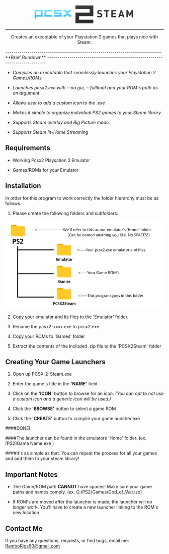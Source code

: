 <p align="center">
  <img src="https://github.com/rig0/PCSX-2-Steam/blob/master/imgs/logo2.png">
</p>

--------------
<p align="center">
Creates an executable of your Playstation 2 games that plays nice with Steam. 
</p>
-----------------------------------------------------------------------------
**Brief Rundown**
-----------------------------------------------------------------------------

- *Compiles an executable that seamlessly launches your Playstation 2 Games/ROMs*

- *Launches pcsx2.exe with --no gui, --fullboot and your ROM's path as an argument*

- *Allows user to add a custom icon to the .exe*

- *Makes it simple to organize individual PS2 games to your Steam library.*

- *Supports Steam overlay and Big Picture mode.*

- *Supports Steam In-Home Streaming*

**Requirements**
----------------
- Working Pcsx2 Playsation 2 Emulator

- Games/ROMs for your Emulator 

**Installation**
----------------
In order for this program to work correctly the folder hierarchy must be as follows.

1. Please create the following folders and subfolders:

![alt text](https://github.com/rig0/PCSX-2-Steam/blob/master/imgs/folders.png "Folder Hierchy")
   
2. Copy your emulator and its files to the 'Emulator' folder. 

3. Rename the pcsx2-xxxx.exe to pcsx2.exe

4. Copy your ROMs to 'Games' folder

5. Extract the contents of the included .zip file to the 'PCSX2Steam' folder
   
**Creating Your Game Launchers**
--------------------------------
1. Open up PCSX-2-Steam.exe

2. Enter the game's title in the **'NAME'** field

3. Click on the **'ICON'** button to browse for an icon. *(You can opt to not use a custom icon and a generic icon will be used.)*

4. Click the **'BROWSE'** button to select a game ROM

4. Click the **'CREATE'** button to compile your game auncher.exe

####DONE!

####The launcher can be found in the emulators 'Home' folder. (ex. [PS2]Game Name.exe )

####It's as simple as that. You can repeat the process for all your games and add them to your steam library!

**Important Notes**
--------------------
- The Game/ROM path **CANNOT** have spaces! Make sure your game paths and names comply. (ex. G:/PS2/Games/God_of_War.iso)

- If ROM's are moved after the launcher is made, the launcher will no longer work. You'll have to create a new launcher linking to the ROM's new location


**Contact Me**
---------------
If you have any questions, requests, or find bugs, email me: RamboRigs90@gmail.com


